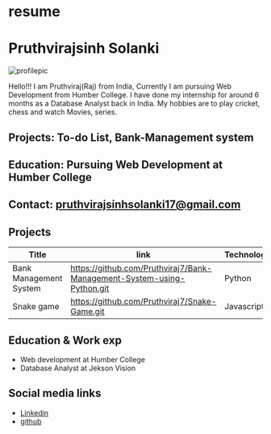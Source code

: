 # resume

# Pruthvirajsinh Solanki
![profilepic](https://github.com/Pruthviraj7/resume/assets/72735146/a50ce30f-1b7b-427c-b191-495e0ff01c42)

Hello!!! I am Pruthviraj(Raj) from India, Currently I am pursuing Web Development from Humber College. I have done my internship for around 6 months as a Database Analyst back in India. My hobbies are to play cricket, chess and watch Movies, series.  

## Projects: To-do List, Bank-Management system
## Education: Pursuing Web Development at Humber College
## Contact: pruthvirajsinhsolanki17@gmail.com

## Projects

| Title      | link | Technology|
| ----------- | ----------- |-----------|
| Bank Management System      |   https://github.com/Pruthviraj7/Bank-Management-System-using-Python.git     |    Python       |
| Snake game   | https://github.com/Pruthviraj7/Snake-Game.git        | Javascript          |

## Education & Work exp

- Web development at Humber College
- Database Analyst at Jekson Vision
  
## Social media links
- [Linkedin](https://www.linkedin.com/in/pruthvirajsinh-solanki/)
- [github](https://github.com/Pruthviraj7)



